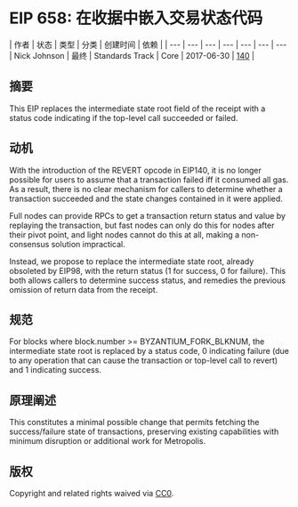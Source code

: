 # EIP 658: 在收据中嵌入交易状态代码

| 作者 | 状态 | 类型 | 分类 | 创建时间 | 依赖 |
| --- | --- | --- | --- | --- | --- | ---
| Nick Johnson | 最终 |  Standards Track |  Core | 2017-06-30 | [140](eip-140.md) |



## 摘要
This EIP replaces the intermediate state root field of the receipt with a status code indicating if the top-level call succeeded or failed.

## 动机
With the introduction of the REVERT opcode in EIP140, it is no longer possible for users to assume that a transaction failed iff it consumed all gas. As a result, there is no clear mechanism for callers to determine whether a transaction succeeded and the state changes contained in it were applied.

Full nodes can provide RPCs to get a transaction return status and value by replaying the transaction, but fast nodes can only do this for nodes after their pivot point, and light nodes cannot do this at all, making a non-consensus solution impractical.

Instead, we propose to replace the intermediate state root, already obsoleted by EIP98, with the return status (1 for success, 0 for failure). This both allows callers to determine success status, and remedies the previous omission of return data from the receipt.

## 规范
For blocks where block.number >= BYZANTIUM_FORK_BLKNUM, the intermediate state root is replaced by a status code, 0 indicating failure (due to any operation that can cause the transaction or top-level call to revert) and 1 indicating success.

## 原理阐述
This constitutes a minimal possible change that permits fetching the success/failure state of transactions, preserving existing capabilities with minimum disruption or additional work for Metropolis.

## 版权
Copyright and related rights waived via [CC0](https://creativecommons.org/publicdomain/zero/1.0/).
